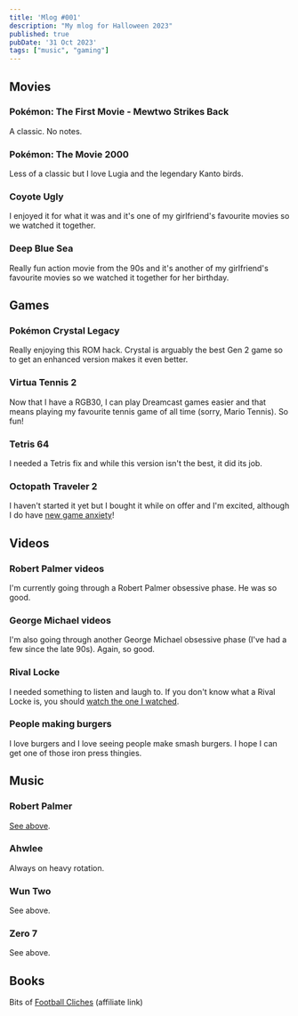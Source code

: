 ```yaml
---
title: 'Mlog #001'
description: "My mlog for Halloween 2023"
published: true
pubDate: '31 Oct 2023'
tags: ["music", "gaming"]
---
```


## Movies

### Pokémon: The First Movie - Mewtwo Strikes Back

A classic. No notes.

### Pokémon: The Movie 2000

Less of a classic but I love Lugia and the legendary Kanto birds.

### Coyote Ugly

I enjoyed it for what it was and it's one of my girlfriend's favourite movies so we watched it together.

### Deep Blue Sea

Really fun action movie from the 90s and it's another of my girlfriend's favourite movies so we watched it together for her birthday.

## Games

### Pokémon Crystal Legacy

Really enjoying this ROM hack. Crystal is arguably the best Gen 2 game so to get an enhanced version makes it even better.

### Virtua Tennis 2

Now that I have a RGB30, I can play Dreamcast games easier and that means playing my favourite tennis game of all time (sorry, Mario Tennis). So fun!

### Tetris 64

I needed a Tetris fix and while this version isn't the best, it did its job.

### Octopath Traveler 2

I haven't started it yet but I bought it while on offer and I'm excited, although I do have [new game anxiety](https://www.reddit.com/r/patientgamers/comments/9wrpey/anxiety_about_starting_a_new_game/)!

## Videos

### Robert Palmer videos

I'm currently going through a Robert Palmer obsessive phase. He was so good.

### George Michael videos

I'm also going through another George Michael obsessive phase (I've had a few since the late 90s). Again, so good.

### Rival Locke

I needed something to listen and laugh to. If you don't know what a Rival Locke is, you should [watch the one I watched](https://www.youtube.com/playlist?list=PLAzDHex22XQypi_vE9biMsYXx4eENtINe).

### People making burgers

I love burgers and I love seeing people make smash burgers. I hope I can get one of those iron press thingies.

## Music

### Robert Palmer

[See above](/mlog/mlog-31-10-2023/#robert-palmer-videos).

### Ahwlee

Always on heavy rotation.

### Wun Two

See above.

### Zero 7

See above.

## Books

Bits of [Football Cliches](https://uk.bookshop.org/a/3710/9781472241344) (affiliate link)